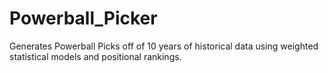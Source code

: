 # Powerball_Picker
Generates Powerball Picks off of 10 years of historical data using weighted statistical models and positional rankings.
